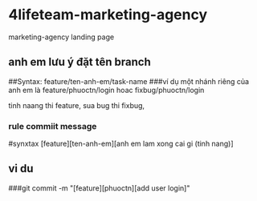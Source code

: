 # 4lifeteam-marketing-agency
marketing-agency landing page
## anh em lưu ý đặt tên branch


##Syntax: feature/ten-anh-em/task-name 
###ví dụ một nhánh riêng của anh em là feature/phuoctn/login hoac fixbug/phuoctn/login

tinh naang thi feature, sua bug thi fixbug, 

### rule commiit message

#synxtax [feature][ten-anh-em][anh em lam xong cai gi (tinh nang)]

## vi du

###git commit -m "[feature][phuoctn][add user login]"
